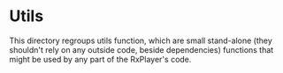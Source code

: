 # Utils

This directory regroups utils function, which are small stand-alone (they shouldn't rely
on any outside code, beside dependencies) functions that might be used by any part of the
RxPlayer's code.
